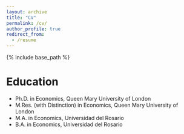 ```yaml
---
layout: archive
title: "CV"
permalink: /cv/
author_profile: true
redirect_from:
  - /resume
---
```


{% include base_path %}

Education
======
* Ph.D. in Economics, Queen Mary University of London
* M.Res. (with Distinction) in Economics, Queen Mary University of London
* M.A. in Economics, Universidad del Rosario
* B.A. in Economics, Universidad del Rosario
